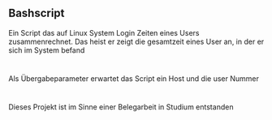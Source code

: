 ## Bashscript

Ein Script das auf Linux System Login Zeiten eines Users zusammenrechnet.
Das heist er zeigt die gesamtzeit eines User an, in der er sich im System befand

# 
Als Übergabeparameter erwartet das Script ein Host und die user Nummer
#
Dieses Projekt ist im Sinne einer Belegarbeit in Studium entstanden
